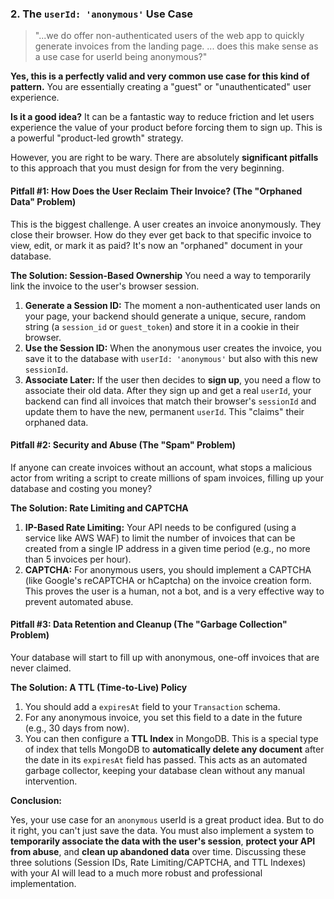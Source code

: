 
### **2. The `userId: 'anonymous'` Use Case**

> "...we do offer non-authenticated users of the web app to quickly generate invoices from the landing page. ... does this make sense as a use case for userId being anonymous?"

**Yes, this is a perfectly valid and very common use case for this kind of pattern.** You are essentially creating a "guest" or "unauthenticated" user experience.

**Is it a good idea?** It can be a fantastic way to reduce friction and let users experience the value of your product before forcing them to sign up. This is a powerful "product-led growth" strategy.

However, you are right to be wary. There are absolutely **significant pitfalls** to this approach that you must design for from the very beginning.

#### **Pitfall #1: How Does the User Reclaim Their Invoice? (The "Orphaned Data" Problem)**

This is the biggest challenge. A user creates an invoice anonymously. They close their browser. How do they ever get back to that specific invoice to view, edit, or mark it as paid? It's now an "orphaned" document in your database.

**The Solution: Session-Based Ownership**
You need a way to temporarily link the invoice to the user's browser session.

1.  **Generate a Session ID:** The moment a non-authenticated user lands on your page, your backend should generate a unique, secure, random string (a `session_id` or `guest_token`) and store it in a cookie in their browser.
2.  **Use the Session ID:** When the anonymous user creates the invoice, you save it to the database with `userId: 'anonymous'` but also with this new `sessionId`.
3.  **Associate Later:** If the user then decides to **sign up**, you need a flow to associate their old data. After they sign up and get a real `userId`, your backend can find all invoices that match their browser's `sessionId` and update them to have the new, permanent `userId`. This "claims" their orphaned data.

#### **Pitfall #2: Security and Abuse (The "Spam" Problem)**

If anyone can create invoices without an account, what stops a malicious actor from writing a script to create millions of spam invoices, filling up your database and costing you money?

**The Solution: Rate Limiting and CAPTCHA**
1.  **IP-Based Rate Limiting:** Your API needs to be configured (using a service like AWS WAF) to limit the number of invoices that can be created from a single IP address in a given time period (e.g., no more than 5 invoices per hour).
2.  **CAPTCHA:** For anonymous users, you should implement a CAPTCHA (like Google's reCAPTCHA or hCaptcha) on the invoice creation form. This proves the user is a human, not a bot, and is a very effective way to prevent automated abuse.

#### **Pitfall #3: Data Retention and Cleanup (The "Garbage Collection" Problem)**

Your database will start to fill up with anonymous, one-off invoices that are never claimed.

**The Solution: A TTL (Time-to-Live) Policy**
1.  You should add a `expiresAt` field to your `Transaction` schema.
2.  For any anonymous invoice, you set this field to a date in the future (e.g., 30 days from now).
3.  You can then configure a **TTL Index** in MongoDB. This is a special type of index that tells MongoDB to **automatically delete any document** after the date in its `expiresAt` field has passed. This acts as an automated garbage collector, keeping your database clean without any manual intervention.

**Conclusion:**

Yes, your use case for an `anonymous` userId is a great product idea. But to do it right, you can't just save the data. You must also implement a system to **temporarily associate the data with the user's session**, **protect your API from abuse**, and **clean up abandoned data** over time. Discussing these three solutions (Session IDs, Rate Limiting/CAPTCHA, and TTL Indexes) with your AI will lead to a much more robust and professional implementation.